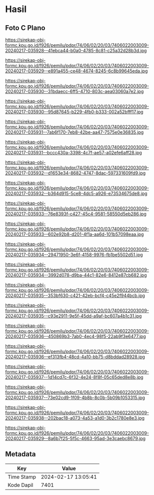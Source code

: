 # Hasil

## Foto C Plano

https://sirekap-obj-formc.kpu.go.id/f926/pemilu/pdpr/74/06/02/20/03/7406022003009-20240217-035928--41ebca44-b0a0-4785-8c81-c25a32d28b3d.jpg

https://sirekap-obj-formc.kpu.go.id/f926/pemilu/pdpr/74/06/02/20/03/7406022003009-20240217-035929--e891a455-ce48-4674-8245-6c8b99645eda.jpg

https://sirekap-obj-formc.kpu.go.id/f926/pemilu/pdpr/74/06/02/20/03/7406022003009-20240217-035930--31bdaecc-6ff5-4710-803c-aea03060a7e2.jpg

https://sirekap-obj-formc.kpu.go.id/f926/pemilu/pdpr/74/06/02/20/03/7406022003009-20240217-035930--95d87645-b229-4fb0-b333-002a52bfff17.jpg

https://sirekap-obj-formc.kpu.go.id/f926/pemilu/pdpr/74/06/02/20/03/7406022003009-20240217-035931--7ab6f170-7eb8-42be-aa47-7575e0e36835.jpg

https://sirekap-obj-formc.kpu.go.id/f926/pemilu/pdpr/74/06/02/20/03/7406022003009-20240217-035931--bccc430a-3398-4c7f-ae57-a02efe6aff28.jpg

https://sirekap-obj-formc.kpu.go.id/f926/pemilu/pdpr/74/06/02/20/03/7406022003009-20240217-035932--d1653e34-8682-4747-8dac-597331609fd9.jpg

https://sirekap-obj-formc.kpu.go.id/f926/pemilu/pdpr/74/06/02/20/03/7406022003009-20240217-035932--b364d915-5ce8-4dc5-a926-e73534675de8.jpg

https://sirekap-obj-formc.kpu.go.id/f926/pemilu/pdpr/74/06/02/20/03/7406022003009-20240217-035933--76e8393f-c427-45c4-9581-58550d5eb286.jpg

https://sirekap-obj-formc.kpu.go.id/f926/pemilu/pdpr/74/06/02/20/03/7406022003009-20240217-035933--602e92b8-d201-4f1a-aa6d-101b57098eaa.jpg

https://sirekap-obj-formc.kpu.go.id/f926/pemilu/pdpr/74/06/02/20/03/7406022003009-20240217-035934--29471950-3e6f-4158-9976-fb1be5502d51.jpg

https://sirekap-obj-formc.kpu.go.id/f926/pemilu/pdpr/74/06/02/20/03/7406022003009-20240217-035934--3992d078-d9ba-44c1-82e6-8412e87cb682.jpg

https://sirekap-obj-formc.kpu.go.id/f926/pemilu/pdpr/74/06/02/20/03/7406022003009-20240217-035935--353bf630-c421-42eb-bcf4-c45e2f944bcb.jpg

https://sirekap-obj-formc.kpu.go.id/f926/pemilu/pdpr/74/06/02/20/03/7406022003009-20240217-035935--c93e2911-9e5f-45dd-a9af-bc607a4b1c31.jpg

https://sirekap-obj-formc.kpu.go.id/f926/pemilu/pdpr/74/06/02/20/03/7406022003009-20240217-035936--450869b3-7ab0-4ec4-98f5-22ab9f3e6477.jpg

https://sirekap-obj-formc.kpu.go.id/f926/pemilu/pdpr/74/06/02/20/03/7406022003009-20240217-035936--ef313fb4-48cd-4a10-bb75-d8bddad28928.jpg

https://sirekap-obj-formc.kpu.go.id/f926/pemilu/pdpr/74/06/02/20/03/7406022003009-20240217-035937--1d14cd7c-6f32-4e24-8f8f-05c65ded8e8b.jpg

https://sirekap-obj-formc.kpu.go.id/f926/pemilu/pdpr/74/06/02/20/03/7406022003009-20240217-035937--73e02cd9-1f09-4b8b-8c0b-5b09b1053315.jpg

https://sirekap-obj-formc.kpu.go.id/f926/pemilu/pdpr/74/06/02/20/03/7406022003009-20240217-035938--202bac18-a073-4a53-a1d0-3b2c1780e8e3.jpg

https://sirekap-obj-formc.kpu.go.id/f926/pemilu/pdpr/74/06/02/20/03/7406022003009-20240217-035929--8a6b7f25-5f5c-4663-95ad-3e3caebc8679.jpg


## Metadata

| Key        | Value               |
| ---------- | ------------------- |
| Time Stamp | 2024-02-17 13:05:41 |
| Kode Dapil | 7401                |




